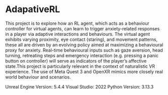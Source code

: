 # AdapativeRL
This project is to explore how an RL agent, which acts as a behaviour controller for virtual agents, can learn to  trigger anxiety-related responses in a player via adaptive interactions and behaviours. The virtual agent  exhibits varying proximity, eye contact (staring), and movement patterns, these all are driven by an evolving  policy aimed at maximizing a behavioural proxy for anxiety. Real-time behavioural inputs such as gaze  aversion, head turning, retreating steps and emergency interaction (e.g. pressing a panic button on  controller) will serve as indicators of the player’s affective state.This project is particularly relevant in the  context of naturalistic VR experience. The use of Meta Quest 3 and OpenXR mimics more closely real world behaviour and scenarios.

Unreal Engine Version: 5.4.4
Visual Studio: 2022
Python Version: 3.13.3
